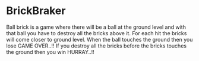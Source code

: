 # BrickBraker
Ball brick is a game where there will be a ball at the ground level and with that ball you have to destroy all the bricks above it. For each hit the bricks will come closer to ground level. When the ball touches the ground then you lose GAME OVER..!! If you destroy all the bricks before the bricks touches the ground then you win HURRAY..!!
